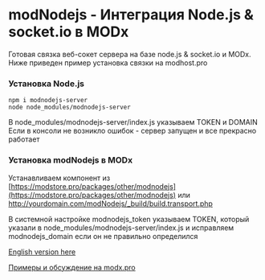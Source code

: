 # modNodejs - Интеграция Node.js & socket.io в MODx
Готовая связка веб-сокет сервера на базе node.js & socket.io и MODx.
Ниже приведен пример установка связки на modhost.pro

### Установка Node.js

```
npm i modnodejs-server
node node_modules/modnodejs-server
```
В node_modules/modnodejs-server/index.js указываем TOKEN и DOMAIN
Если в консоли не возникло ошибок - сервер запущен и все прекрасно работает

### Установка modNodejs в MODx
Устанавливаем компонент из [https://modstore.pro/packages/other/modnodejs](https://modstore.pro/packages/other/modnodejs) или http://yourdomain.com/modNodejs/_build/build.transport.php 

В системной настройке modnodejs_token указываем TOKEN, который указали в node_modules/modnodejs-server/index.js и исправляем modnodejs_domain если он не правильно определился


[English version here](https://github.com/but1head/modNodejs/blob/master/readme.en.md)

[Примеры и обсуждение на modx.pro](https://modx.pro/development/10998-modnodejs-integrate-nodejs-in-modx/)
